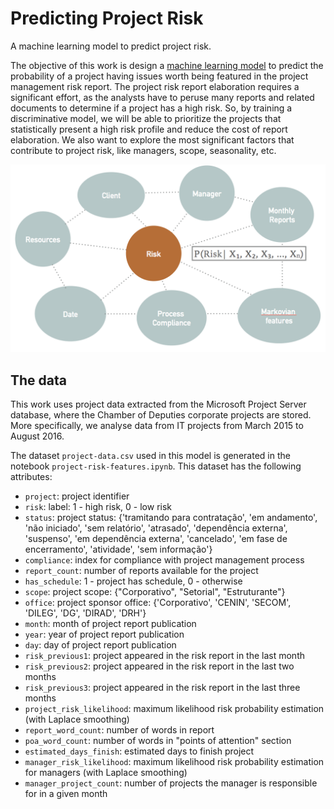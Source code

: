 # Predicting Project Risk
A machine learning model to predict project risk.

The objective of this work is design a [machine learning model](/project-risk-model.ipynb) to predict the probability of a project having issues worth being featured in the project management risk report. The project risk report elaboration requires a significant effort, as the analysts have to peruse many reports and related documents to determine if a project has a high risk. So, by training a discriminative model, we will be able to prioritize the projects that statistically present a high risk profile and reduce the cost of report elaboration. We also want to explore the most significant factors that contribute to project risk, like managers, scope, seasonality, etc.

<img src="/model.png?raw=true" width="700">

## The data

This work uses project data extracted from the Microsoft Project Server database, where the Chamber of Deputies corporate projects are stored. More specifically, we analyse data from  IT projects from March 2015 to August 2016.

The dataset `project-data.csv` used in this model is generated in the notebook `project-risk-features.ipynb`. This dataset has the following attributes:

* `project`: project identifier
* `risk`: label: 1 - high risk, 0 - low risk
* `status`: project status: {'tramitando para contratação', 'em andamento', 'não iniciado', 'sem relatório', 'atrasado', 'dependência externa', 'suspenso', 'em dependência externa', 'cancelado', 'em fase de encerramento', 'atividade', 'sem informação'}
* `compliance`: index for compliance with project management process
* `report_count`: number of reports available for the project
* `has_schedule`: 1 - project has schedule, 0 - otherwise
* `scope`: project scope: {"Corporativo", "Setorial", "Estruturante"}
* `office`: project sponsor office: {'Corporativo', 'CENIN', 'SECOM', 'DILEG', 'DG', 'DIRAD', 'DRH'}
* `month`: month of project report publication
* `year`: year of project report publication
* `day`: day of project report publication
* `risk_previous1`: project appeared in the risk report in the last month
* `risk_previous2`: project appeared in the risk report in the last two months
* `risk_previous3`: project appeared in the risk report in the last three months
* `project_risk_likelihood`: maximum likelihood risk probability estimation (with Laplace smoothing)
* `report_word_count`: number of words in report
* `poa_word_count`: number of words in "points of attention" section
* `estimated_days_finish`: estimated days to finish project
* `manager_risk_likelihood`: maximum likelihood risk probability estimation for managers (with Laplace smoothing)
* `manager_project_count`: number of projects the manager is responsible for in a given month

